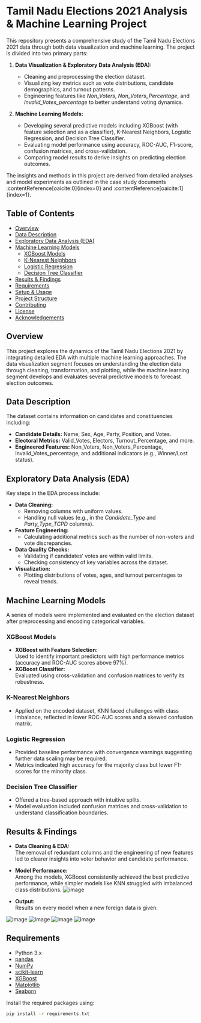 # Tamil Nadu Elections 2021 Analysis & Machine Learning Project

This repository presents a comprehensive study of the Tamil Nadu Elections 2021 data through both data visualization and machine learning. The project is divided into two primary parts:

1. **Data Visualization & Exploratory Data Analysis (EDA):**  
   - Cleaning and preprocessing the election dataset.
   - Visualizing key metrics such as vote distributions, candidate demographics, and turnout patterns.
   - Engineering features like _Non_Voters_, _Non_Voters_Percentage_, and _Invalid_Votes_percentage_ to better understand voting dynamics.

2. **Machine Learning Models:**  
   - Developing several predictive models including XGBoost (with feature selection and as a classifier), K-Nearest Neighbors, Logistic Regression, and Decision Tree Classifier.
   - Evaluating model performance using accuracy, ROC-AUC, F1-score, confusion matrices, and cross-validation.
   - Comparing model results to derive insights on predicting election outcomes.

The insights and methods in this project are derived from detailed analyses and model experiments as outlined in the case study documents :contentReference[oaicite:0]{index=0} and :contentReference[oaicite:1]{index=1}.

## Table of Contents

- [Overview](#overview)
- [Data Description](#data-description)
- [Exploratory Data Analysis (EDA)](#exploratory-data-analysis-eda)
- [Machine Learning Models](#machine-learning-models)
  - [XGBoost Models](#xgboost-models)
  - [K-Nearest Neighbors](#k-nearest-neighbors)
  - [Logistic Regression](#logistic-regression)
  - [Decision Tree Classifier](#decision-tree-classifier)
- [Results & Findings](#results--findings)
- [Requirements](#requirements)
- [Setup & Usage](#setup--usage)
- [Project Structure](#project-structure)
- [Contributing](#contributing)
- [License](#license)
- [Acknowledgements](#acknowledgements)

## Overview

This project explores the dynamics of the Tamil Nadu Elections 2021 by integrating detailed EDA with multiple machine learning approaches. The data visualization segment focuses on understanding the election data through cleaning, transformation, and plotting, while the machine learning segment develops and evaluates several predictive models to forecast election outcomes.

## Data Description

The dataset contains information on candidates and constituencies including:
- **Candidate Details:** Name, Sex, Age, Party, Position, and Votes.
- **Electoral Metrics:** Valid_Votes, Electors, Turnout_Percentage, and more.
- **Engineered Features:** Non_Voters, Non_Voters_Percentage, Invalid_Votes_percentage, and additional indicators (e.g., Winner/Lost status).

## Exploratory Data Analysis (EDA)

Key steps in the EDA process include:
- **Data Cleaning:**  
  - Removing columns with uniform values.
  - Handling null values (e.g., in the _Candidate_Type_ and _Party_Type_TCPD_ columns).
- **Feature Engineering:**  
  - Calculating additional metrics such as the number of non-voters and vote discrepancies.
- **Data Quality Checks:**  
  - Validating if candidates’ votes are within valid limits.
  - Checking consistency of key variables across the dataset.
- **Visualization:**  
  - Plotting distributions of votes, ages, and turnout percentages to reveal trends.

## Machine Learning Models

A series of models were implemented and evaluated on the election dataset after preprocessing and encoding categorical variables.

### XGBoost Models

- **XGBoost with Feature Selection:**  
  Used to identify important predictors with high performance metrics (accuracy and ROC-AUC scores above 97%).
- **XGBoost Classifier:**  
  Evaluated using cross-validation and confusion matrices to verify its robustness.

### K-Nearest Neighbors

- Applied on the encoded dataset, KNN faced challenges with class imbalance, reflected in lower ROC-AUC scores and a skewed confusion matrix.

### Logistic Regression

- Provided baseline performance with convergence warnings suggesting further data scaling may be required.
- Metrics indicated high accuracy for the majority class but lower F1-scores for the minority class.

### Decision Tree Classifier

- Offered a tree-based approach with intuitive splits.
- Model evaluation included confusion matrices and cross-validation to understand classification boundaries.

## Results & Findings

- **Data Cleaning & EDA:**  
  The removal of redundant columns and the engineering of new features led to clearer insights into voter behavior and candidate performance.
- **Model Performance:**  
  Among the models, XGBoost consistently achieved the best predictive performance, while simpler models like KNN struggled with imbalanced class distributions.
  ![image](https://github.com/user-attachments/assets/65269872-3505-4e1c-93a1-34a11cf5b0d4)

- **Output:**  
  Results on every model when a new foreign data is given.

![image](https://github.com/user-attachments/assets/5ed55be0-8291-4066-8dc3-3f1259e33238)
![image](https://github.com/user-attachments/assets/851d28df-ed5e-41e7-bcb3-7398d8e94d71)
![image](https://github.com/user-attachments/assets/757b3d0f-b143-4d1a-9983-391ca91ef02f)
![image](https://github.com/user-attachments/assets/b35c0a93-e8da-4d1b-aff1-7266146bb188)


  

## Requirements

- Python 3.x
- [pandas](https://pandas.pydata.org/)
- [NumPy](https://numpy.org/)
- [scikit-learn](https://scikit-learn.org/)
- [XGBoost](https://xgboost.readthedocs.io/)
- [Matplotlib](https://matplotlib.org/)
- [Seaborn](https://seaborn.pydata.org/)

Install the required packages using:
```bash
pip install -r requirements.txt
